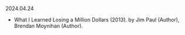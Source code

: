2024.04.24
- What I Learned Losing a Million Dollars (2013). by Jim Paul (Author), Brendan Moynihan (Author).
